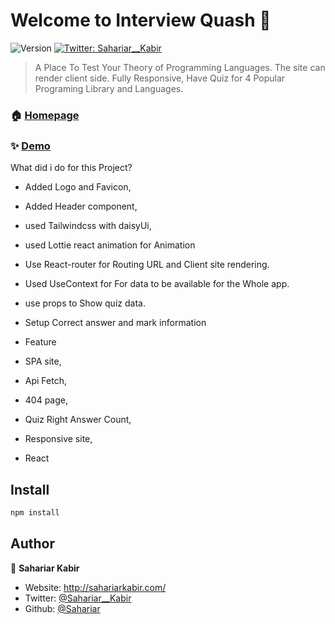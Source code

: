 # Welcome to Interview Quash 👋
![Version](https://img.shields.io/badge/version-1.0.1-blue.svg?cacheSeconds=2592000)
[![Twitter: Sahariar\_\_Kabir](https://img.shields.io/twitter/follow/Sahariar\_\_Kabir.svg?style=social)](https://twitter.com/Sahariar\_\_Kabir)

> A Place To Test Your Theory of Programming Languages. The site can render client side. Fully Responsive, Have  Quiz for 4 Popular Programing Library and Languages.

### 🏠 [Homepage](https://interview-quash.netlify.app/)

### ✨ [Demo](https://interview-quash.netlify.app/)

 What did i do for this Project?
  * Added Logo and Favicon,
  * Added Header component,
  * used Tailwindcss with daisyUi,
  * used Lottie react animation for Animation
  * Use React-router for Routing URL and Client site rendering.
  * Used UseContext for For data to be available for the Whole app.
  * use props to Show quiz data.
  * Setup Correct answer and mark information

* Feature
 * SPA site,
 * Api Fetch,
 * 404 page,
 * Quiz Right Answer Count,
 * Responsive site,
 * React


## Install

```sh
npm install
```

## Author

👤 **Sahariar Kabir**

* Website: http://sahariarkabir.com/
* Twitter: [@Sahariar\_\_Kabir](https://twitter.com/Sahariar\_\_Kabir)
* Github: [@Sahariar](https://github.com/Sahariar)
